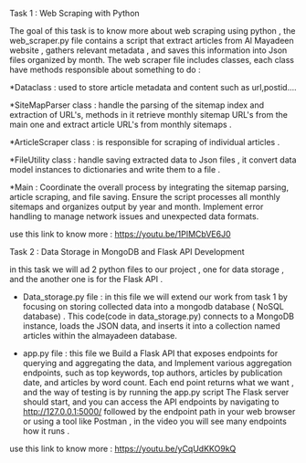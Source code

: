 Task 1 : Web Scraping with Python

The goal of this task is to know more about web scraping using python , the web_scraper.py file contains a script that extract articles from Al Mayadeen website , gathers relevant metadata , and saves this information into Json files organized by month. 
The web scraper file includes classes, each class have methods responsible about something to do :

*Dataclass : used to store article metadata and content such as url,postid....

*SiteMapParser class : handle the parsing of the sitemap index and extraction of URL's, methods in it retrieve monthly sitemap URL's from the main one and extract article URL's from monthly sitemaps .

*ArticleScraper class : is responsible for scraping of individual articles .

*FileUtility class : handle saving extracted data to Json files , it convert data model instances to dictionaries and write them to a file .

*Main : Coordinate the overall process by integrating the sitemap parsing, article scraping, and file saving. Ensure the script processes all monthly sitemaps and organizes output by year and month. Implement error handling to manage network issues and unexpected data formats.

use this link to know more : https://youtu.be/1PIMCbVE6J0
 

Task 2 : Data Storage in MongoDB and Flask API Development

in this task we will ad 2 python files to our project , one for data storage , and the another one is for the Flask API .

- Data_storage.py file : in this file we will extend our work from task 1 by focusing on storing collected data into a mongodb database ( NoSQL database) . This code(code in data_storage.py) connects to a MongoDB instance, loads the JSON data, and inserts it into a collection named articles within the almayadeen database.


- app.py file : this file we Build a Flask API that exposes endpoints for querying and aggregating the data, and Implement various aggregation endpoints, such as top keywords, top authors, articles by publication date, and articles by word count. Each end point returns what we want , and the way of testing is by  running the app.py script The Flask server should start, and you can access the API endpoints by navigating to http://127.0.0.1:5000/ followed by the endpoint path in your web browser or using a tool like Postman , in the video you will see many endpoints how it runs .

use this link to know more : https://youtu.be/yCqUdKKO9kQ